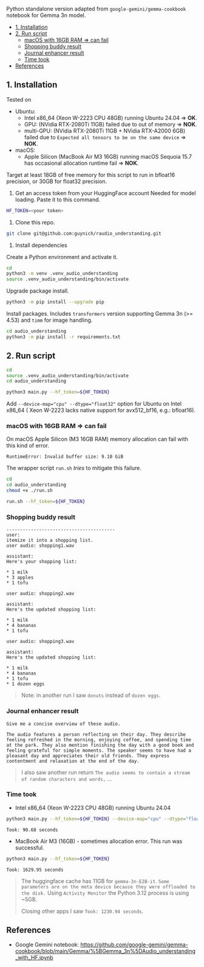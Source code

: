 Python standalone version adapted from `google-gemini/gemma-cookbook` notebook
for Gemma 3n model.

- [1. Installation](#1-installation)
- [2. Run script](#2-run-script)
  - [macOS with 16GB RAM =\> can fail](#macos-with-16gb-ram--can-fail)
  - [Shopping buddy result](#shopping-buddy-result)
  - [Journal enhancer result](#journal-enhancer-result)
  - [Time took](#time-took)
- [References](#references)

## 1. Installation

Tested on
* Ubuntu:
  * Intel x86_64 (Xeon W-2223 CPU 48GB) running Ubuntu 24.04 => **OK**.
  * GPU: (NVidia RTX-2080Ti 11GB) failed due to out of memory => **NOK**.
  * multi-GPU: (NVidia RTX-2080Ti 11GB + NVidia RTX-A2000 6GB) failed due to `Expected all tensors to be on the same device` => **NOK**.
* macOS:
  * Apple Silicon (MacBook Air M3 16GB) running macOS Sequoia 15.7 has occasional allocation runtime fail => **NOK**.

Target at least 18GB of free memory for this script to run in bfloat16
precision, or 30GB for float32 precision.

1. Get an access token from your HuggingFace account
Needed for model loading.  Paste it to this command.
```bash
HF_TOKEN=<your token>
```

1. Clone this repo.
```bash
git clone git@github.com:guynich/raudio_understanding.git
```

1. Install dependencies

Create a Python environment and activate it.
```bash
cd
python3 -m venv .venv_audio_understanding
source .venv_audio_understanding/bin/activate
```

Upgrade package install.
```bash
python3 -m pip install --upgrade pip
```

Install packages.  Includes `transformers` version supporting Gemma 3n
(>= 4.53) and `timm` for image handling.
```bash
cd audio_understanding
python3 -m pip install -r requirements.txt
```

## 2. Run script

```bash
cd
source .venv_audio_understanding/bin/activate
cd audio_understanding

python3 main.py --hf_token=${HF_TOKEN}
```

Add `--device-map="cpu" --dtype="float32"` option for Ubuntu on Intel x86_64 (
Xeon W-2223 lacks native support for avx512_bf16, e.g.: bfloat16).

### macOS with 16GB RAM => can fail

On macOS Apple Silicon (M3 16GB RAM) memory allocation can fail with this kind
of error.
```console
RuntimeError: Invalid buffer size: 9.10 GiB
```
The wrapper script `run.sh` *tries* to mitigate this failure.
```bash
cd
cd audio_understanding
chmod +x ./run.sh

run.sh --hf_token=${HF_TOKEN}
```

### Shopping buddy result

```console
----------------------------------------
user:
itemize it into a shopping list.
user audio: shopping1.wav

assistant:
Here's your shopping list:

* 1 milk
* 3 apples
* 1 tofu

user audio: shopping2.wav

assistant:
Here's the updated shopping list:

* 1 milk
* 4 bananas
* 1 tofu

user audio: shopping3.wav

assistant:
Here's the updated shopping list:

* 1 milk
* 4 bananas
* 1 tofu
* 1 dozen eggs
```

> Note: in another run I saw `donuts` instead of `dozen eggs`.

### Journal enhancer result
```console
Give me a concise overview of these audio.

The audio features a person reflecting on their day. They describe feeling refreshed in the morning, enjoying coffee, and spending time at the park. They also mention finishing the day with a good book and feeling grateful for simple moments. The speaker seems to have had a pleasant day and appreciates their old friends. They express contentment and relaxation at the end of the day.
```

> I also saw another run return
> `The audio seems to contain a stream of random characters and words,` ...

### Time took

*  Intel x86_64 (Xeon W-2223 CPU 48GB) running Ubuntu 24.04
```bash
python3 main.py --hf_token=${HF_TOKEN} --device-map="cpu" --dtype="float32"
```
```console
Took: 90.68 seconds
```

* MacBook Air M3 (16GB) - sometimes allocation error.  This run was successful.
```bash
python3 main.py --hf_token=${HF_TOKEN}
```
```console
Took: 1629.95 seconds
```

> The huggingface cache has 11GB for `gemma-3n-E2B-it`.
> `Some parameters are on the meta device because they were offloaded to the disk.`
> Using `Activity Monitor` the Python 3.12 process is using ~5GB.
>
> Closing other apps I saw `Took: 1230.94 seconds`.

## References

* Google Gemini notebook: https://github.com/google-gemini/gemma-cookbook/blob/main/Gemma/%5BGemma_3n%5DAudio_understanding_with_HF.ipynb
